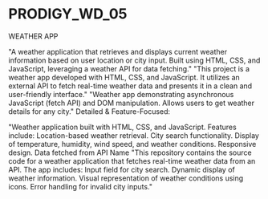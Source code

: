 # PRODIGY_WD_05
WEATHER APP

"A weather application that retrieves and displays current weather information based on user location or city input. Built using HTML, CSS, and JavaScript, leveraging a weather API for data fetching."
"This project is a weather app developed with HTML, CSS, and JavaScript. It utilizes an external API to fetch real-time weather data and presents it in a clean and user-friendly interface."
"Weather app demonstrating asynchronous JavaScript (fetch API) and DOM manipulation. Allows users to get weather details for any city."
Detailed & Feature-Focused:

"Weather application built with HTML, CSS, and JavaScript. Features include:
Location-based weather retrieval.
City search functionality.
Display of temperature, humidity, wind speed, and weather conditions.
Responsive design.
Data fetched from API Name
"This repository contains the source code for a weather application that fetches real-time weather data from an API. The app includes:
Input field for city search.
Dynamic display of weather information.
Visual representation of weather conditions using icons.
Error handling for invalid city inputs."
